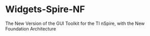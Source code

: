 # Widgets-Spire-NF
The New Version of the GUI Toolkit for the TI nSpire, with the New Foundation Architecture
